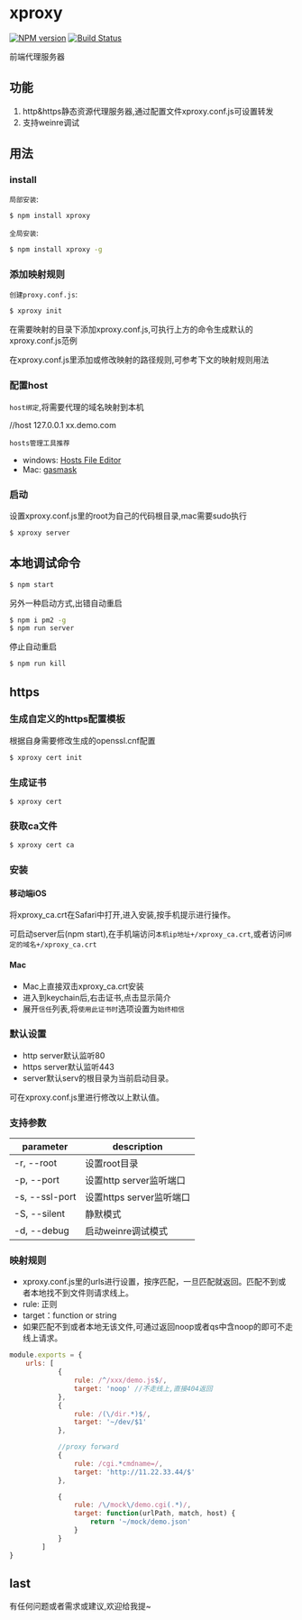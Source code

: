 # xproxy

[![NPM version](https://img.shields.io/npm/v/xproxy.svg?style=flat)](https://www.npmjs.com/package/xproxy)
[![Build Status](https://secure.travis-ci.org/daizch/xproxy.svg?branch=master)](http://travis-ci.org/daizch/xproxy)

前端代理服务器

## 功能
1. http&https静态资源代理服务器,通过配置文件xproxy.conf.js可设置转发
1. 支持weinre调试

## 用法

### install

`局部安装`:

```sh
$ npm install xproxy 
```

`全局安装`:

```sh
$ npm install xproxy -g
```

### 添加映射规则

`创建proxy.conf.js`:

```sh
$ xproxy init
```

在需要映射的目录下添加xproxy.conf.js,可执行上方的命令生成默认的xproxy.conf.js范例

在xproxy.conf.js里添加或修改映射的路径规则,可参考下文的映射规则用法

### 配置host
`host绑定`,将需要代理的域名映射到本机

//host
127.0.0.1 xx.demo.com

`hosts管理工具推荐`

- windows: [Hosts File Editor](https://hostsfileeditor.codeplex.com/)
- Mac: [gasmask](https://github.com/2ndalpha/gasmask)

### 启动
设置xproxy.conf.js里的root为自己的代码根目录,mac需要sudo执行


```sh
$ xproxy server
```


## 本地调试命令
```sh
$ npm start
```

另外一种启动方式,出错自动重启

```sh
$ npm i pm2 -g
$ npm run server
```

停止自动重启

```sh
$ npm run kill
```

## https

### 生成自定义的https配置模板
根据自身需要修改生成的openssl.cnf配置

```sh
$ xproxy cert init
```

### 生成证书

```shell
$ xproxy cert
```


### 获取ca文件

```sh
$ xproxy cert ca
```


### 安装

#### 移动端iOS
将xproxy_ca.crt在Safari中打开,进入安装,按手机提示进行操作。

可启动server后(npm start),在手机端访问`本机ip地址+/xproxy_ca.crt`,或者访问`绑定的域名+/xproxy_ca.crt`

#### Mac
- Mac上直接双击xproxy_ca.crt安装
- 进入到keychain后,右击证书,点击显示简介
- 展开`信任`列表,将`使用此证书时`选项设置为`始终相信`


### 默认设置
* http server默认监听80
* https server默认监听443
* server默认serv的根目录为当前启动目录。

可在xproxy.conf.js里进行修改以上默认值。

### 支持参数
| parameter | description |
| --- | --- |
| -r, --root | 设置root目录
| -p, --port | 设置http server监听端口
| -s, --ssl-port | 设置https server监听端口
| -S, --silent | 静默模式
| -d, --debug | 启动weinre调试模式

### 映射规则
* xproxy.conf.js里的urls进行设置，按序匹配，一旦匹配就返回。匹配不到或者本地找不到文件则请求线上。
* rule: 正则
* target：function or string
* 如果匹配不到或者本地无该文件,可通过返回noop或者qs中含noop的即可不走线上请求。

```javascript
module.exports = {
    urls: [
            {
                rule: /^/xxx/demo.js$/,   
                target: 'noop' //不走线上,直接404返回
            },
            {
                rule: /(\/dir.*)$/,
                target: '~/dev/$1'
            },

            //proxy forward
            {
                rule: /cgi.*cmdname=/,
                target: 'http://11.22.33.44/$'
            },

            {
                rule: /\/mock\/demo.cgi(.*)/,
                target: function(urlPath, match, host) {
                    return '~/mock/demo.json'
                }
            }
        ]
}
```


## last
有任何问题或者需求或建议,欢迎给我提~
